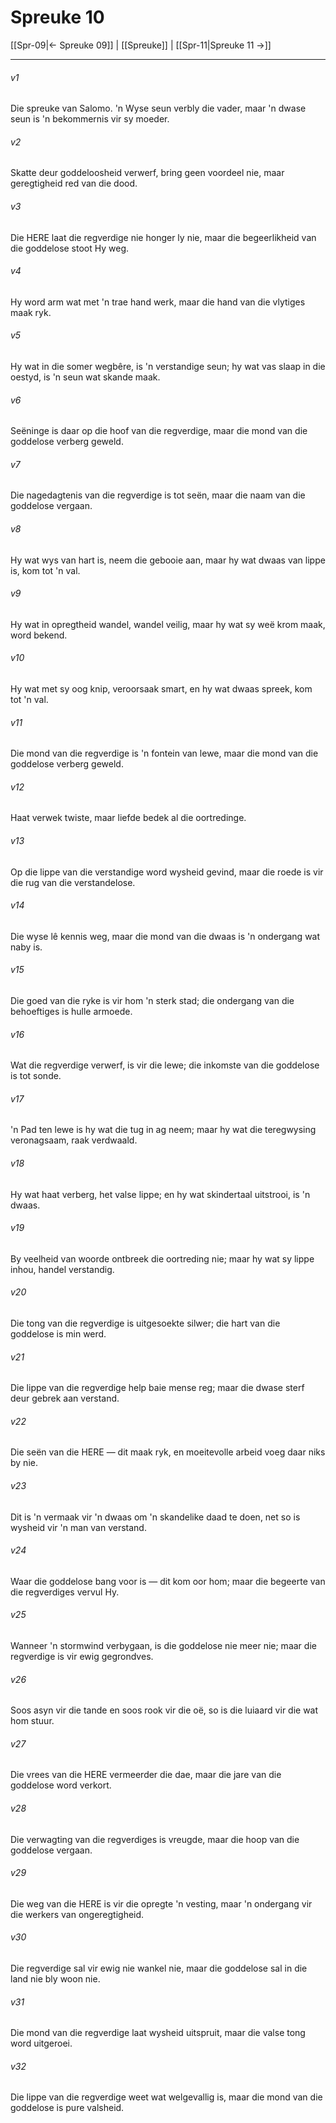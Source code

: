 # Spreuke 10

[[Spr-09|← Spreuke 09]] | [[Spreuke]] | [[Spr-11|Spreuke 11 →]]
***

###### v1
Die spreuke van Salomo. 'n Wyse seun verbly die vader, maar 'n dwase seun is 'n bekommernis vir sy moeder. 
###### v2
Skatte deur goddeloosheid verwerf, bring geen voordeel nie, maar geregtigheid red van die dood. 
###### v3
Die HERE laat die regverdige nie honger ly nie, maar die begeerlikheid van die goddelose stoot Hy weg. 
###### v4
Hy word arm wat met 'n trae hand werk, maar die hand van die vlytiges maak ryk. 
###### v5
Hy wat in die somer wegbêre, is 'n verstandige seun; hy wat vas slaap in die oestyd, is 'n seun wat skande maak. 
###### v6
Seëninge is daar op die hoof van die regverdige, maar die mond van die goddelose verberg geweld. 
###### v7
Die nagedagtenis van die regverdige is tot seën, maar die naam van die goddelose vergaan. 
###### v8
Hy wat wys van hart is, neem die gebooie aan, maar hy wat dwaas van lippe is, kom tot 'n val. 
###### v9
Hy wat in opregtheid wandel, wandel veilig, maar hy wat sy weë krom maak, word bekend. 
###### v10
Hy wat met sy oog knip, veroorsaak smart, en hy wat dwaas spreek, kom tot 'n val. 
###### v11
Die mond van die regverdige is 'n fontein van lewe, maar die mond van die goddelose verberg geweld. 
###### v12
Haat verwek twiste, maar liefde bedek al die oortredinge. 
###### v13
Op die lippe van die verstandige word wysheid gevind, maar die roede is vir die rug van die verstandelose. 
###### v14
Die wyse lê kennis weg, maar die mond van die dwaas is 'n ondergang wat naby is. 
###### v15
Die goed van die ryke is vir hom 'n sterk stad; die ondergang van die behoeftiges is hulle armoede. 
###### v16
Wat die regverdige verwerf, is vir die lewe; die inkomste van die goddelose is tot sonde. 
###### v17
'n Pad ten lewe is hy wat die tug in ag neem; maar hy wat die teregwysing veronagsaam, raak verdwaald. 
###### v18
Hy wat haat verberg, het valse lippe; en hy wat skindertaal uitstrooi, is 'n dwaas. 
###### v19
By veelheid van woorde ontbreek die oortreding nie; maar hy wat sy lippe inhou, handel verstandig. 
###### v20
Die tong van die regverdige is uitgesoekte silwer; die hart van die goddelose is min werd. 
###### v21
Die lippe van die regverdige help baie mense reg; maar die dwase sterf deur gebrek aan verstand. 
###### v22
Die seën van die HERE — dit maak ryk, en moeitevolle arbeid voeg daar niks by nie. 
###### v23
Dit is 'n vermaak vir 'n dwaas om 'n skandelike daad te doen, net so is wysheid vir 'n man van verstand. 
###### v24
Waar die goddelose bang voor is — dit kom oor hom; maar die begeerte van die regverdiges vervul Hy. 
###### v25
Wanneer 'n stormwind verbygaan, is die goddelose nie meer nie; maar die regverdige is vir ewig gegrondves. 
###### v26
Soos asyn vir die tande en soos rook vir die oë, so is die luiaard vir die wat hom stuur. 
###### v27
Die vrees van die HERE vermeerder die dae, maar die jare van die goddelose word verkort. 
###### v28
Die verwagting van die regverdiges is vreugde, maar die hoop van die goddelose vergaan. 
###### v29
Die weg van die HERE is vir die opregte 'n vesting, maar 'n ondergang vir die werkers van ongeregtigheid. 
###### v30
Die regverdige sal vir ewig nie wankel nie, maar die goddelose sal in die land nie bly woon nie. 
###### v31
Die mond van die regverdige laat wysheid uitspruit, maar die valse tong word uitgeroei. 
###### v32
Die lippe van die regverdige weet wat welgevallig is, maar die mond van die goddelose is pure valsheid. 
